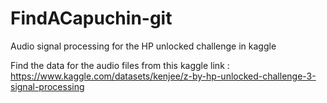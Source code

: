 # FindACapuchin-git
Audio signal processing for the HP unlocked challenge in kaggle

Find the data for the audio files from this kaggle link : 
https://www.kaggle.com/datasets/kenjee/z-by-hp-unlocked-challenge-3-signal-processing
